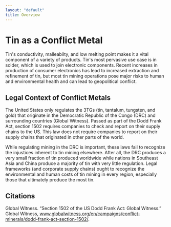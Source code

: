 ```yaml
---
layout: "default"
title: Overview
---
```

# Tin as a Conflict Metal
Tin's conductivity, malleabilty, and low melting point makes it a vital component of a variety of products. Tin's most pervasive use case is in solder, which is used to join electronic components. Recent increases in production of consumer electronics has lead to increased extraction and refinement of tin, but most tin mining operations pose major risks to human and environmental health and can lead to geopolitical conflict.

## Legal Context of Conflict Metals
The United States only regulates the 3TGs (tin, tantalum, tungsten, and gold) that originate in the Democratic Republic of the Congo (DRC) and surrounding countries (Global Witness). Passed as part of the Dodd Frank Act, section 1502 requires companies to check and report on their supply chains to the US. This law does not require companies to report on their supply chains that originated in other parts of the world.

While regulating mining in the DRC is important, these laws fail to recognize the injustices inherent to tin mining elsewhere. After all, the DRC produces a very small fraction of tin produced worldwide while nations in Southeast Asia and China produce a majority of tin with very little regulation. Legal frameworks (and corporate supply chains) ought to recognize the environmental and human costs of tin mining in every region, especially those that ultimately produce the most tin. 

## Citations
Global Witness. “Section 1502 of the US Dodd Frank Act: Global Witness.” Global Witness, www.globalwitness.org/en/campaigns/conflict-minerals/dodd-frank-act-section-1502/.
